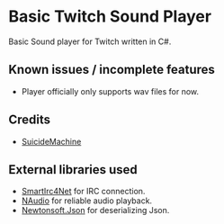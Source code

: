 ﻿Basic Twitch Sound Player
=====================
Basic Sound player for Twitch written in C#.

Known issues / incomplete features
-------
  * Player officially only supports wav files for now.

Credits
-------
  * [SuicideMachine](http://twitch.tv/suicidemachine)
  
External libraries used
-------
  * [SmartIrc4Net](https://github.com/meebey/SmartIrc4net) for IRC connection.
  * [NAudio](https://github.com/naudio/NAudio) for reliable audio playback.
  * [Newtonsoft.Json](https://www.newtonsoft.com/json) for deserializing Json.  
